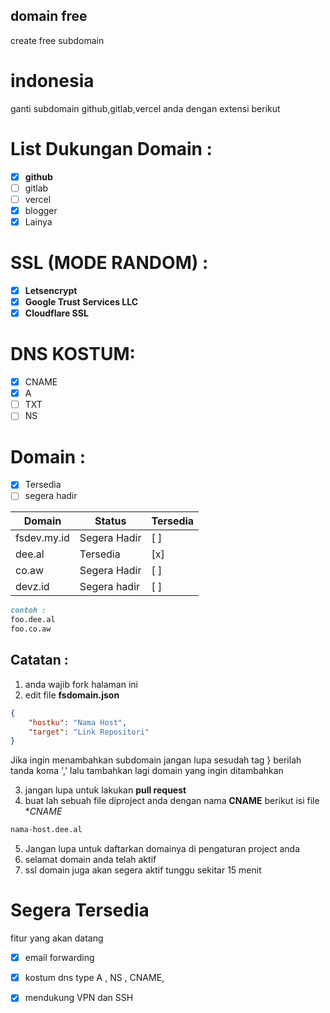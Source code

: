 ## domain free
create free subdomain 

# indonesia
ganti subdomain github,gitlab,vercel anda dengan extensi berikut


# List Dukungan Domain :
 - [x] **github**
 - [ ] gitlab
 - [ ] vercel
 - [x] blogger
 - [x] Lainya

# SSL (MODE RANDOM) :
 - [x] **Letsencrypt**
 - [x] **Google Trust Services LLC**
 - [x] **Cloudflare SSL**

# DNS KOSTUM:
 - [x] CNAME
 - [x] A
 - [ ] TXT
 - [ ] NS

# Domain : 
 - [x] Tersedia
 - [ ] segera hadir

| Domain | Status | Tersedia |
| ---- | ---- | ---- |
| fsdev.my.id | Segera Hadir | [ ] |
| dee.al | Tersedia | [x] |
| co.aw | Segera Hadir | [ ] |
| devz.id | Segera hadir | [ ] |
```markdown
contoh :
foo.dee.al
foo.co.aw
```

## Catatan :
1. anda wajib fork halaman ini
2. edit file **fsdomain.json**
```json
{
    "hostku": "Nama Host",
    "target": "Link Repositori"
}
```
Jika ingin menambahkan subdomain jangan lupa sesudah tag } berilah tanda koma ',' lalu tambahkan lagi domain yang ingin ditambahkan

3. jangan lupa untuk lakukan **pull request**
4. buat lah sebuah file diproject anda dengan nama **CNAME** berikut isi file **CNAME*
```markdown
nama-host.dee.al
```
5. Jangan lupa untuk daftarkan domainya di pengaturan project anda
6. selamat domain anda telah aktif
7. ssl domain juga akan segera aktif tunggu sekitar 15 menit

# Segera Tersedia
fitur yang akan datang
 - [x] email forwarding
 - [x] kostum dns type A , NS , CNAME,
 - [x] mendukung VPN dan SSH
 
 

